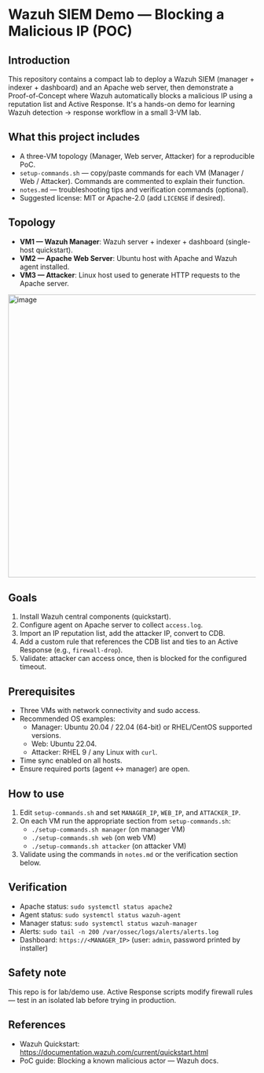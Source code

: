 # Wazuh SIEM Demo — Blocking a Malicious IP (POC)

## Introduction
This repository contains a compact lab to deploy a Wazuh SIEM (manager + indexer + dashboard) and an Apache web server, then demonstrate a Proof-of-Concept where Wazuh automatically blocks a malicious IP using a reputation list and Active Response. It's a hands-on demo for learning Wazuh detection → response workflow in a small 3-VM lab.

## What this project includes
- A three-VM topology (Manager, Web server, Attacker) for a reproducible PoC.
- `setup-commands.sh` — copy/paste commands for each VM (Manager / Web / Attacker). Commands are commented to explain their function.
- `notes.md` — troubleshooting tips and verification commands (optional).
- Suggested license: MIT or Apache-2.0 (add `LICENSE` if desired).

## Topology
- **VM1 — Wazuh Manager**: Wazuh server + indexer + dashboard (single-host quickstart).  
- **VM2 — Apache Web Server**: Ubuntu host with Apache and Wazuh agent installed.  
- **VM3 — Attacker**: Linux host used to generate HTTP requests to the Apache server.

<img width="1050" height="576" alt="image" src="https://github.com/user-attachments/assets/041bbdcd-7e89-44c9-9b19-ff56c670d3f8" />


## Goals
1. Install Wazuh central components (quickstart).  
2. Configure agent on Apache server to collect `access.log`.  
3. Import an IP reputation list, add the attacker IP, convert to CDB.  
4. Add a custom rule that references the CDB list and ties to an Active Response (e.g., `firewall-drop`).  
5. Validate: attacker can access once, then is blocked for the configured timeout.

## Prerequisites
- Three VMs with network connectivity and sudo access.  
- Recommended OS examples:
  - Manager: Ubuntu 20.04 / 22.04 (64-bit) or RHEL/CentOS supported versions.
  - Web: Ubuntu 22.04.
  - Attacker: RHEL 9 / any Linux with `curl`.
- Time sync enabled on all hosts.  
- Ensure required ports (agent ↔ manager) are open.

## How to use
1. Edit `setup-commands.sh` and set `MANAGER_IP`, `WEB_IP`, and `ATTACKER_IP`.  
2. On each VM run the appropriate section from `setup-commands.sh`:
   - `./setup-commands.sh manager` (on manager VM)
   - `./setup-commands.sh web` (on web VM)
   - `./setup-commands.sh attacker` (on attacker VM)
3. Validate using the commands in `notes.md` or the verification section below.

## Verification
- Apache status: `sudo systemctl status apache2`  
- Agent status: `sudo systemctl status wazuh-agent`  
- Manager status: `sudo systemctl status wazuh-manager`  
- Alerts: `sudo tail -n 200 /var/ossec/logs/alerts/alerts.log`  
- Dashboard: `https://<MANAGER_IP>` (user: `admin`, password printed by installer)

## Safety note
This repo is for lab/demo use. Active Response scripts modify firewall rules — test in an isolated lab before trying in production.

## References
- Wazuh Quickstart: https://documentation.wazuh.com/current/quickstart.html  
- PoC guide: Blocking a known malicious actor — Wazuh docs.
